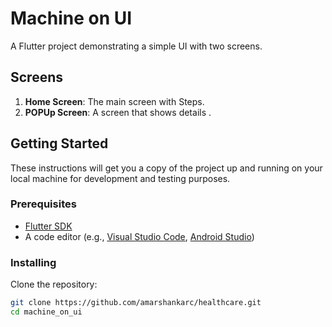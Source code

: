 # Machine on UI

A Flutter project demonstrating a simple UI with two screens.

## Screens

1. **Home Screen**: The main screen with  Steps.
2. **POPUp Screen**: A screen that shows details .

## Getting Started

These instructions will get you a copy of the project up and running on your local machine for development and testing purposes.

### Prerequisites

- [Flutter SDK](https://flutter.dev/docs/get-started/install)
- A code editor (e.g., [Visual Studio Code](https://code.visualstudio.com/), [Android Studio](https://developer.android.com/studio))

### Installing

Clone the repository:

```bash
git clone https://github.com/amarshankarc/healthcare.git
cd machine_on_ui
